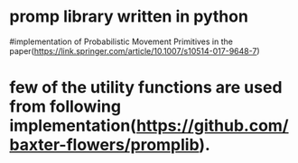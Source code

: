 # promp library written in python

#implementation of Probabilistic Movement Primitives in the paper(https://link.springer.com/article/10.1007/s10514-017-9648-7)

# few of the utility functions are used from following implementation(https://github.com/baxter-flowers/promplib).
